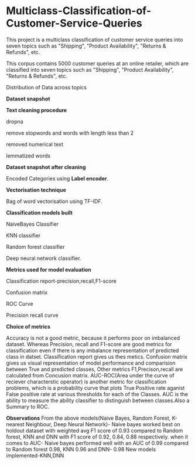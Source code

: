 # Multiclass-Classification-of-Customer-Service-Queries

This project is a multiclass classification of customer service queries into seven topics such as "Shipping", "Product Availability", "Returns &amp; Refunds", etc. 


This corpus contains 5000 customer queries at an online retailer, which are classified into seven topics such as "Shipping", "Product Availability", "Returns & Refunds", etc.

Distribution of Data across topics


**Dataset snapshot**


**Text cleaning procedure**

dropna

remove stopwords and words with length less than 2

removed numerical text

lemmatized words

**Dataset snapshot after cleaning**

Encoded Categories using **Label encoder**.

**Vectorisation technique**

Bag of word vectorisation using TF-IDF.

**Classification models built**

NaiveBayes Classifier

KNN classifier

Random forest classifier

Deep neural network classifier.


**Metrics used for model evaluation**

Classification report-precision,recall,F1-score

Confusion matrix

ROC Curve

Precision recall curve

**Choice of metrics**

Accuracy is not a good metric, because it performs poor on imbalanced dataset. Whereas Precision, recall and F1-score are good metrics for classification even if there is any imbalance representation of predicted class in datset. Classification report gives us thes metics. Confusion matrix gives us visual representation of model performance and comparision between True and predicted classes, Other metrics F1,Precison,recall are calculated from Concusion matrix. AUC-ROC(Area under the curve of reciever characterstic operator) is another metric for classification problems, which is a probability curve that plots True Positive rate aganist False positive rate at various thresholds for each of the Classes. AUC is the ability to measure the ability classifier to distinguish between classes.Also a Summary to ROC.

**Observations**
From the above models(Naive Bayes, Random Forest, K-nearest Neighbour, Deep Neural Network)-
Naive bayes worked best on holdout dataset with weighted avg F1 score of 0.93 compared to Random forest, KNN and DNN with F1 score of 0.92, 0.84, 0.88 respectively.
when it comes to AUC- Naive bayes performed well with an AUC of 0.99 compared to Random forest 0.98, KNN 0.96 and DNN- 0.98
New models implemented-KNN,DNN
